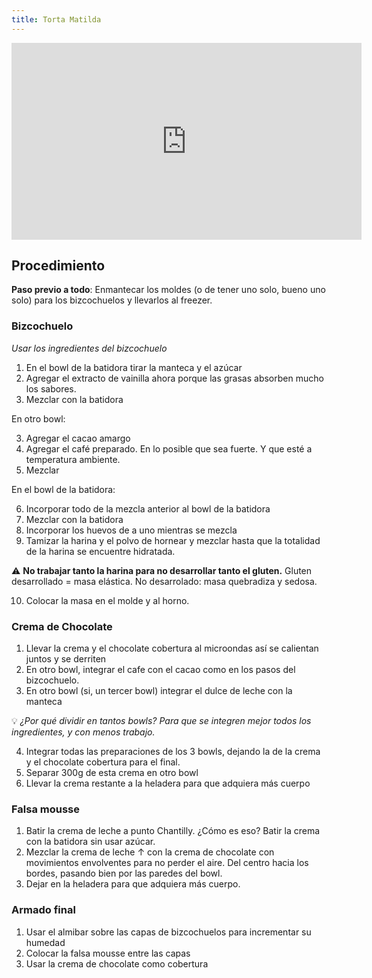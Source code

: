 ```yaml
---
title: Torta Matilda
---
```


<div class="youtubeWrapper">
<iframe width="560" height="315" src="https://www.youtube-nocookie.com/embed/1AP7UzWD4Gs" title="YouTube video player" frameborder="0" allow="accelerometer; autoplay; clipboard-write; encrypted-media; gyroscope; picture-in-picture" allowfullscreen></iframe>
</div>

## Procedimiento

**Paso previo a todo**: Enmantecar los moldes (o de tener uno solo, bueno uno solo) para los bizcochuelos y llevarlos al freezer.

### Bizcochuelo

*Usar los ingredientes del bizcochuelo*

1. En el bowl de la batidora tirar la manteca y el azúcar
2. Agregar el extracto de vainilla ahora porque las grasas absorben mucho los sabores.
3. Mezclar con la batidora

En otro bowl:

3. Agregar el cacao amargo
4. Agregar el café preparado. En lo posible que sea fuerte. Y que esté a temperatura ambiente.
5. Mezclar

En el bowl de la batidora:

6. Incorporar todo de la mezcla anterior al bowl de la batidora
7. Mezclar con la batidora
8. Incorporar los huevos de a uno mientras se mezcla
9. Tamizar la harina y el polvo de hornear y mezclar hasta que la totalidad de la harina se encuentre hidratada.

⚠️ **No trabajar tanto la harina para no desarrollar tanto el gluten.** Gluten desarrollado = masa elástica. No desarrolado: masa quebradiza y sedosa.

10. Colocar la masa en el molde y al horno.

### Crema de Chocolate

1. Llevar la crema y el chocolate cobertura al microondas así se calientan juntos y se derriten
2. En otro bowl, integrar el cafe con el cacao como en los pasos del bizcochuelo.
3. En otro bowl (si, un tercer bowl) integrar el dulce de leche con la manteca

💡 *¿Por qué dividir en tantos bowls? Para que se integren mejor todos los ingredientes, y con menos trabajo.*

4. Integrar todas las preparaciones de los 3 bowls, dejando la de la crema y el chocolate cobertura para el final.
5. Separar 300g de esta crema en otro bowl
6. Llevar la crema restante a la heladera para que adquiera más cuerpo

### Falsa mousse

1. Batir la crema de leche a punto Chantilly. ¿Cómo es eso? Batir la crema con la batidora sin usar azúcar.
2. Mezclar la crema de leche ↑ con la crema de chocolate con movimientos envolventes para no perder el aire. Del centro hacia los bordes, pasando bien por las paredes del bowl.
3. Dejar en la heladera para que adquiera más cuerpo.

### Armado final

1. Usar el almibar sobre las capas de bizcochuelos para incrementar su humedad
2. Colocar la falsa mousse entre las capas
3. Usar la crema de chocolate como cobertura
